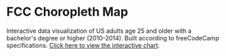 # FCC Choropleth Map

Interactive data visualization of US adults age 25 and older with a bachelor's degree or higher (2010-2014). Built according to freeCodeCamp specifications. [Click here to view the interactive chart](https://peeblesbrandon.github.io/fcc-choropleth-map/).
